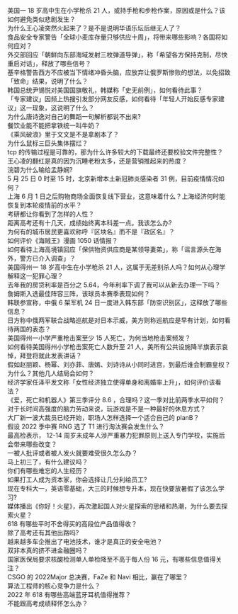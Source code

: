 美国一 18 岁高中生在小学枪杀 21 人，或持手枪和步枪作案，原因或是什么？该如何避免类似悲剧发生？  
为什么王心凌突然火起来了？是不是说明华语乐坛后继无人了？  
食品安全专家警告「全球小麦库存量只够供应十周」，将带来哪些影响？各国将如何应对？  
外交部回应「朝鲜向东部海域发射三枚弹道导弹」，称「希望各方保持克制，尽快重启对话」，释放了哪些信号？  
基辛格警告西方不应被当下情绪冲昏头脑，应放弃让俄罗斯惨败的想法，以免招致「致命」结果，说明了什么？  
韩国总统尹锡悦对美国国旗敬礼，韩媒称「史无前例」，如何看待此事？  
「专家建议」因频上热搜引发部分网友反感，如何看待「年轻人开始反感专家建议」这一现象，这说明了什么？  
为什么唐诗逸对自己的舞蹈一句解析都说不出来?  
餐饮业能不能把拿铁统一叫牛奶？  
《乘风破浪》里于文文是不是拿剧本了？  
为什么鼠标三巨头集体摆烂？  
tcp 的传输过程是可靠的，那为什么许多较大的下载最终还要校验文件完整性？  
王心凌的翻红是真的因为沉睡老粉太多，还是营销推起来的热度？  
浣碧为什么输给孟静娴?  
5 月 25 日 0 时至 15 时，北京新增本土新冠肺炎感染者 31 例，目前疫情情况如何？  
上海 6 月 1 日之后购物商场全面恢复线下营业，这意味着什么？上海经济何时能恢复到本轮疫情前的水平？  
考研都让你看到了怎样的人性？  
距离高考还有十几天，成绩始终离本科差一点。我该怎么办?  
为何有的城市居民更喜欢称呼『区块名』而不是『政区名』？  
如何评价《海贼王》漫画 1050 话情报？  
如何看待上海高境镇回应「保供物资供应商是某领导妻弟」，称「谣言源头在海外，警方已介入调查」？  
美国得州一 18 岁高中生在小学枪杀 21 人，这属于无差别杀人吗？如何从心理学解释这一犯罪心理？  
去年我的房贷利率是百分之 5.64，今年利率下调了我可以从新去办理一下吗？  
詹姆斯入选最佳阵容三阵，该球员本赛季表现如何？  
韩联参宣称，中俄 6 架军机 24 日一度进入韩东部「防空识别区」，这释放了哪些信息？  
日方称中俄两军联合战略巡航是对日本示威，美方则称巡航应是早有计划，如何看待两国的表态？  
美国得州一小学严重枪击案至少 15 人死亡，为何当地枪击案频发？  
如何看待美国得州小学枪击案死亡人数升至 21 人，美所有公共设施降半旗表示哀悼，拜登将就此发表讲话？  
假如赵丽颖、杨幂、刘亦菲、唐嫣、刘诗诗从小同时进宫，到最后谁会制霸皇权？为什么？其他几人结局会如何？  
经济学家任泽平发文称「女性经济独立使得单身和离婚率上升」，如何评价该看法？  
《爱，死亡和机器人》第三季评分 8.6 ，合理吗？这一季对比前两季水平如何？  
对于长时间高强度的脑力劳动来说，玩游戏是不是一种最好的休息方式？  
大厂新一波大裁员已经开始，职场人怎样选择一个适合自己的 planB？  
假设 2022 季中赛 RNG 选了 T1 进行淘汰赛会发生什么？  
最高检表示， 12-14 周岁未成年人涉严重暴力犯罪原则上送入专门学校，实施后会带来哪些改变？  
一被人批评或者被人发火就要难受很久怎么办？  
马上初三了，有什么建议吗？  
你们有哪些难忘的人生经历？  
如果打工人成为资本家，你会选择让几分利给员工?  
现在专科大一，英语零基础，大三的时候想专升本，现在快要放暑假了该怎么学习?  
媒体播出《你好！火星》，再次激起国人对火星探索的思绪和热潮，为什么要去探索火星？  
618 有哪些平时不舍得买的高段位产品值得收？  
除了高考还有其他出路吗?  
越来越多车企推出了电池技术，谁才是真正的安全电池？  
双非本真的挤不进金融圈吗？  
国家医保局要求核酸检测单人单检降至不高于每人份 16 元，有哪些信息值得关注？  
CSGO 的 2022Major 总决赛，FaZe 和 Navi 相比，赢在了哪里？  
算法工程师的核心竞争力是什么？  
2022 年 618 有哪些高端蓝牙耳机值得推荐？  
不能跟高考成绩释怀怎么办？  
